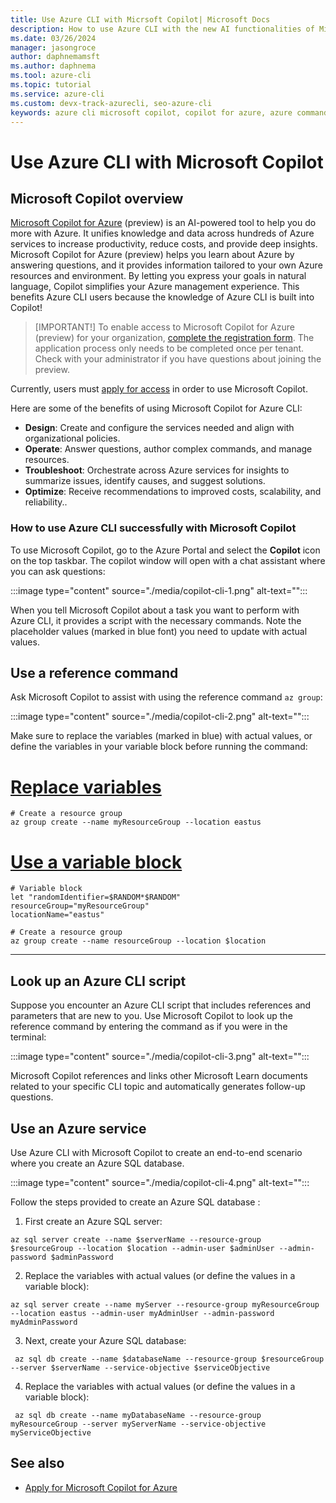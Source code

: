 ```yaml
---
title: Use Azure CLI with Micrsoft Copilot| Microsoft Docs
description: How to use Azure CLI with the new AI functionalities of Microsoft Copilot.
ms.date: 03/26/2024
manager: jasongroce
author: daphnemamsft
ms.author: daphnema
ms.tool: azure-cli
ms.topic: tutorial
ms.service: azure-cli
ms.custom: devx-track-azurecli, seo-azure-cli
keywords: azure cli microsoft copilot, copilot for azure, azure command line
---
```


# Use Azure CLI with Microsoft Copilot

## Microsoft Copilot overview

[Microsoft Copilot for Azure](https://aka.ms/MicrosoftCopilotforAzureDocs) (preview) is an AI-powered tool to help you do more with Azure. It unifies knowledge and data across hundreds of Azure services to increase productivity, reduce costs, and provide deep insights. Microsoft Copilot for Azure (preview) helps you learn about Azure by answering questions, and it provides information tailored to your own Azure resources and environment. By letting you express your goals in natural language, Copilot simplifies your Azure management experience. This benefits Azure CLI users because the knowledge of Azure CLI is built into Copilot!

> [IMPORTANT!]
> To enable access to Microsoft Copilot for Azure (preview) for your organization, [complete the registration form](https://aka.ms/MSCopilotforAzurePreviewRequest). The application process only needs to be completed once per tenant. Check with your administrator if you have questions about joining the preview.

Currently, users must [apply for access](https://azure.microsoft.com/products/copilot#Usecases) in order to use Microsoft Copilot.

Here are some of the benefits of using Microsoft Copilot for Azure CLI:
- **Design**: Create and configure the services needed and align with organizational policies.
- **Operate**: Answer questions, author complex commands, and manage resources.
- **Troubleshoot**: Orchestrate across Azure services for insights to summarize issues, identify causes, and suggest solutions.
- **Optimize**: Receive recommendations to improved costs, scalability, and reliability..

### How to use Azure CLI successfully with Microsoft Copilot

To use Microsoft Copilot, go to the Azure Portal and select the **Copilot** icon on the top taskbar. The copilot window will open with a chat assistant where you can ask questions:

:::image type="content" source="./media/copilot-cli-1.png" alt-text="<Copilot on Azure portal>":::

When you tell Microsoft Copilot about a task you want to perform with Azure CLI, it provides a script with the necessary commands. Note the placeholder values (marked in blue font) you need to update with actual values. 

## Use a reference command

Ask Microsoft Copilot to assist with using the reference command `az group`:

:::image type="content" source="./media/copilot-cli-2.png" alt-text="<Reference command>":::

Make sure to replace the variables (marked in blue) with actual values, or define the variables in your variable block before running the command:

# [Replace variables](#tab/define)
```azurecli-interactive
# Create a resource group
az group create --name myResourceGroup --location eastus
```

# [Use a variable block](#tab/variableblock)
```azurecli-interactive
# Variable block
let "randomIdentifier=$RANDOM*$RANDOM"
resourceGroup="myResourceGroup"
locationName="eastus"

# Create a resource group
az group create --name resourceGroup --location $location
```
***

## Look up an Azure CLI script

Suppose you encounter an Azure CLI script that includes references and parameters that are new to you. Use Microsoft Copilot to look up the reference command by entering the command as if you were in the terminal: 

:::image type="content" source="./media/copilot-cli-3.png" alt-text="<Looking up a script>":::

Microsoft Copilot references and links other Microsoft Learn documents related to your specific CLI topic and automatically generates follow-up questions. 

## Use an Azure service

Use Azure CLI with Microsoft Copilot to create an end-to-end scenario where you create an Azure SQL database.

:::image type="content" source="./media/copilot-cli-4.png" alt-text="<Use Azure service>":::

Follow the steps provided to create an Azure SQL database :

1. First create an Azure SQL server:

```azurecli-interactive
az sql server create --name $serverName --resource-group $resourceGroup --location $location --admin-user $adminUser --admin-password $adminPassword
```

2. Replace the variables with actual values (or define the values in a variable block):

```azurecli-interactive
az sql server create --name myServer --resource-group myResourceGroup --location eastus --admin-user myAdminUser --admin-password myAdminPassword
```

3. Next, create your Azure SQL database:

```azurecli-interactive
 az sql db create --name $databaseName --resource-group $resourceGroup --server $serverName --service-objective $serviceObjective
```

4. Replace the variables with actual values (or define the values in a variable block):

```azurecli-interactive
 az sql db create --name myDatabaseName --resource-group myResourceGroup --server myServerName --service-objective myServiceObjective
```

## See also

* [Apply for Microsoft Copilot for Azure](https://azure.microsoft.com/products/copilot#Usecases)
